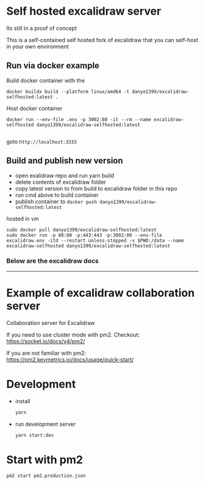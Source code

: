 # Self hosted excalidraw server
Its still in a proof of concept

This is a self-contained self hosted fork of excalidraw that you can 
self-host in your own environment

## Run via docker example

Build docker container with the 
```
docker buildx build --platform linux/amd64 -t danyo1399/excalidraw-selfhosted:latest .

```
Host docker container
```
docker run --env-file .env -p 3002:80 -it --rm --name excalidraw-selfhosted danyo1399/excalidraw-selfhosted:latest


```

goto `http://localhost:3333`

## Build and publish new version
- open exalidraw repo and run yarn build
- delete contents of excalidraw folder
- copy latest version to from build to excalidraw folder in this repo
- run cmd above to build container
- publish container to `docker push danyo1399/excalidraw-selfhosted:latest`

hosted in vm
```
sudo docker pull danyo1399/excalidraw-selfhosted:latest
sudo docker run -p 80:80 -p:443:443 -p:3002:80 --env-file excalidraw.env -itd --restart unless-stopped -v $PWD:/data --name excalidraw-selfhosted danyo1399/excalidraw-selfhosted:latest
```
### Below are the excalidraw docs

---
# Example of excalidraw collaboration server

Collaboration server for Excalidraw

If you need to use cluster mode with pm2. Checkout: https://socket.io/docs/v4/pm2/

If you are not familiar with pm2: https://pm2.keymetrics.io/docs/usage/quick-start/

# Development

- install

  ```sh
  yarn
  ```

- run development server

  ```sh
  yarn start:dev
  ```

# Start with pm2

```
pm2 start pm2.production.json
```
